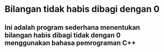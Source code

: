 # Bilangan tidak habis dibagi dengan 0

## Ini adalah program sederhana menentukan bilangan habis dibagi tidak dengan 0 menggunakan bahasa pemrograman C++
